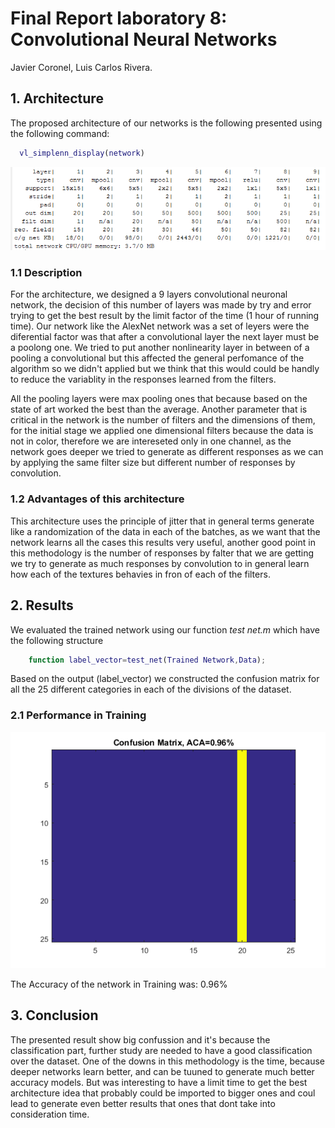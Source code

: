 # Final Report laboratory 8: Convolutional Neural Networks

Javier Coronel, Luis Carlos Rivera.

## 1. Architecture

The proposed architecture of our networks is the following presented using the following command:
 ```matlab
   vl_simplenn_display(network)
```
![Architecture](/lab8_cnn/red.PNG)
### 1.1 Description
For the architecture, we designed a 9 layers convolutional neuronal network, the decision of this number of layers was made by try and error trying to get the best result by the limit factor of the time (1 hour of running time). Our network like the AlexNet network was a set of leyers were the diferential factor was that after a convolutional layer the next layer must be a poolong one. We tried to put another nonlinearity layer in between of a pooling a convolutional but this affected the general perfomance of the algorithm so we didn't applied but we think that this would could be handly to reduce the variablity in the responses learned from the filters.

All the pooling layers were max pooling ones that because based on the state of art worked the best than the average. Another parameter that is critical in the network is the number of filters and the dimensions of them, for the initial stage we applied one dimensional filters because the data is not in color, therefore we are intereseted only in one channel, as the network goes deeper we tried to generate as different responses as we can by applying the same filter size but different number of responses by convolution.
### 1.2 Advantages of this architecture
This architecture uses the principle of jitter that in general terms generate like a randomization of the data in each of the batches, as we want that the network learns all the cases this results very useful, another good point in this methodology is the number of responses by falter that we are getting we try to generate as much responses by convolution to in general learn how each of the textures behavies in fron of each of the filters.
## 2. Results
We evaluated the trained network using our function _test net.m_ which have the following structure
```matlab
	function label_vector=test_net(Trained Network,Data);
```
Based on the output (label_vector) we constructed the confusion matrix for all the 25 different categories in each of the divisions of the dataset.
### 2.1 Performance in Training
![Results](/lab8_cnn/Confmat.png)

The Accuracy of the network in Training was: 0.96%
## 3. Conclusion
The presented result show big confussion and it's because the classification part, further study are needed to have a good classification over the dataset.
One of the downs in this methodology is the time, because deeper networks learn better, and can be tuuned to generate much better accuracy models. But was interesting to have a limit time to get the best architecture idea that probably could be imported to bigger ones and coul lead to generate even better results that ones that dont take into consideration time.

